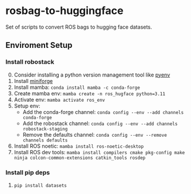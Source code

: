 # rosbag-to-huggingface
Set of scripts to convert ROS bags to hugging face datasets.


## Enviroment Setup

### Install robostack
0. Consider installing a python version management tool like [pyenv](https://github.com/pyenv/pyenv)
1. Install [miniforge](https://github.com/conda-forge/miniforge)
2. Install mamba: `conda install mamba -c conda-forge`
3. Create mamba env: `mamba create -n ros_hugface python=3.11`
4. Activate env: `mamba activate ros_env`
5. Setup env:
    - Add the conda-forge channel: `conda config --env --add channels conda-forge`
    - Add the robostack channel: `conda config --env --add channels robostack-staging`
    - Remove the defaults channel: `conda config --env --remove channels defaults`
6. Install ROS noetic: `mamba install ros-noetic-desktop`
7. Install ROS dev tools: `mamba install compilers cmake pkg-config make ninja colcon-common-extensions catkin_tools rosdep`

### Install pip deps
1. `pip install datasets`